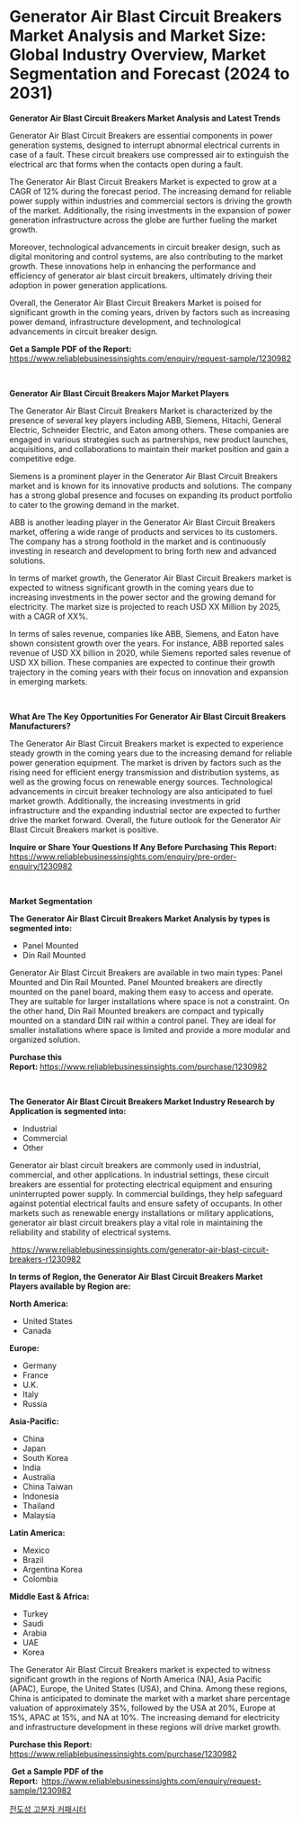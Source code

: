 <p><h1>Generator Air Blast Circuit Breakers Market Analysis and Market Size: Global Industry Overview, Market Segmentation and Forecast (2024 to 2031)</h1></p><p><strong>Generator Air Blast Circuit Breakers Market Analysis and Latest Trends</strong></p>
<p><p>Generator Air Blast Circuit Breakers are essential components in power generation systems, designed to interrupt abnormal electrical currents in case of a fault. These circuit breakers use compressed air to extinguish the electrical arc that forms when the contacts open during a fault.</p><p>The Generator Air Blast Circuit Breakers Market is expected to grow at a CAGR of 12% during the forecast period. The increasing demand for reliable power supply within industries and commercial sectors is driving the growth of the market. Additionally, the rising investments in the expansion of power generation infrastructure across the globe are further fueling the market growth.</p><p>Moreover, technological advancements in circuit breaker design, such as digital monitoring and control systems, are also contributing to the market growth. These innovations help in enhancing the performance and efficiency of generator air blast circuit breakers, ultimately driving their adoption in power generation applications.</p><p>Overall, the Generator Air Blast Circuit Breakers Market is poised for significant growth in the coming years, driven by factors such as increasing power demand, infrastructure development, and technological advancements in circuit breaker design.</p></p>
<p><strong>Get a Sample PDF of the Report:&nbsp;</strong> <a href="https://www.reliablebusinessinsights.com/enquiry/request-sample/1230982">https://www.reliablebusinessinsights.com/enquiry/request-sample/1230982</a></p>
<p>&nbsp;</p>
<p><strong>Generator Air Blast Circuit Breakers Major Market Players</strong></p>
<p><p>The Generator Air Blast Circuit Breakers Market is characterized by the presence of several key players including ABB, Siemens, Hitachi, General Electric, Schneider Electric, and Eaton among others. These companies are engaged in various strategies such as partnerships, new product launches, acquisitions, and collaborations to maintain their market position and gain a competitive edge.</p><p>Siemens is a prominent player in the Generator Air Blast Circuit Breakers market and is known for its innovative products and solutions. The company has a strong global presence and focuses on expanding its product portfolio to cater to the growing demand in the market.</p><p>ABB is another leading player in the Generator Air Blast Circuit Breakers market, offering a wide range of products and services to its customers. The company has a strong foothold in the market and is continuously investing in research and development to bring forth new and advanced solutions.</p><p>In terms of market growth, the Generator Air Blast Circuit Breakers market is expected to witness significant growth in the coming years due to increasing investments in the power sector and the growing demand for electricity. The market size is projected to reach USD XX Million by 2025, with a CAGR of XX%.</p><p>In terms of sales revenue, companies like ABB, Siemens, and Eaton have shown consistent growth over the years. For instance, ABB reported sales revenue of USD XX billion in 2020, while Siemens reported sales revenue of USD XX billion. These companies are expected to continue their growth trajectory in the coming years with their focus on innovation and expansion in emerging markets.</p></p>
<p>&nbsp;</p>
<p><strong>What Are The Key Opportunities For Generator Air Blast Circuit Breakers Manufacturers?</strong></p>
<p><p>The Generator Air Blast Circuit Breakers market is expected to experience steady growth in the coming years due to the increasing demand for reliable power generation equipment. The market is driven by factors such as the rising need for efficient energy transmission and distribution systems, as well as the growing focus on renewable energy sources. Technological advancements in circuit breaker technology are also anticipated to fuel market growth. Additionally, the increasing investments in grid infrastructure and the expanding industrial sector are expected to further drive the market forward. Overall, the future outlook for the Generator Air Blast Circuit Breakers market is positive.</p></p>
<p><strong>Inquire or Share Your Questions If Any Before Purchasing This Report:</strong> <a href="https://www.reliablebusinessinsights.com/enquiry/pre-order-enquiry/1230982">https://www.reliablebusinessinsights.com/enquiry/pre-order-enquiry/1230982</a></p>
<p>&nbsp;</p>
<p><strong>Market Segmentation</strong></p>
<p><strong>The Generator Air Blast Circuit Breakers Market Analysis by types is segmented into:</strong></p>
<p><ul><li>Panel Mounted</li><li>Din Rail Mounted</li></ul></p>
<p><p>Generator Air Blast Circuit Breakers are available in two main types: Panel Mounted and Din Rail Mounted. Panel Mounted breakers are directly mounted on the panel board, making them easy to access and operate. They are suitable for larger installations where space is not a constraint. On the other hand, Din Rail Mounted breakers are compact and typically mounted on a standard DIN rail within a control panel. They are ideal for smaller installations where space is limited and provide a more modular and organized solution.</p></p>
<p><strong>Purchase this Report:&nbsp;</strong><a href="https://www.reliablebusinessinsights.com/purchase/1230982">https://www.reliablebusinessinsights.com/purchase/1230982</a></p>
<p>&nbsp;</p>
<p><strong>The Generator Air Blast Circuit Breakers Market Industry Research by Application is segmented into:</strong></p>
<p><ul><li>Industrial</li><li>Commercial</li><li>Other</li></ul></p>
<p><p>Generator air blast circuit breakers are commonly used in industrial, commercial, and other applications. In industrial settings, these circuit breakers are essential for protecting electrical equipment and ensuring uninterrupted power supply. In commercial buildings, they help safeguard against potential electrical faults and ensure safety of occupants. In other markets such as renewable energy installations or military applications, generator air blast circuit breakers play a vital role in maintaining the reliability and stability of electrical systems.</p></p>
<p><a href="https://www.reliablebusinessinsights.com/generator-air-blast-circuit-breakers-r1230982">&nbsp;https://www.reliablebusinessinsights.com/generator-air-blast-circuit-breakers-r1230982</a></p>
<p><strong>In terms of Region, the Generator Air Blast Circuit Breakers Market Players available by Region are:</strong></p>
<p>
    <p> <strong> North America: </strong>
        <ul>
            <li>United States</li>
            <li>Canada</li>
        </ul>
        </p> 
    <p> <strong> Europe: </strong>
        <ul>
            <li>Germany</li>
            <li>France</li>
            <li>U.K.</li>
            <li>Italy</li>
            <li>Russia</li>
        </ul>
        </p> 
    <p> <strong> Asia-Pacific: </strong>
        <ul>
            <li>China</li>
            <li>Japan</li>
            <li>South Korea</li>
            <li>India</li>
            <li>Australia</li>
            <li>China Taiwan</li>
            <li>Indonesia</li>
            <li>Thailand</li>
            <li>Malaysia</li>
        </ul>
        </p> 
    <p> <strong> Latin America: </strong>
        <ul>
            <li>Mexico</li>
            <li>Brazil</li>
            <li>Argentina Korea</li>
            <li>Colombia</li>
        </ul>
        </p> 
    <p> <strong> Middle East & Africa: </strong>
        <ul>
            <li>Turkey</li>
            <li>Saudi</li>
            <li>Arabia</li>
            <li>UAE</li>
            <li>Korea</li>
        </ul>
    </p>
    </p>
<p><p>The Generator Air Blast Circuit Breakers market is expected to witness significant growth in the regions of North America (NA), Asia Pacific (APAC), Europe, the United States (USA), and China. Among these regions, China is anticipated to dominate the market with a market share percentage valuation of approximately 35%, followed by the USA at 20%, Europe at 15%, APAC at 15%, and NA at 10%. The increasing demand for electricity and infrastructure development in these regions will drive market growth.</p></p>
<p><strong>Purchase this Report: </strong><a href="https://www.reliablebusinessinsights.com/purchase/1230982">https://www.reliablebusinessinsights.com/purchase/1230982</a></p>
<p>&nbsp;<strong>Get a Sample PDF of the Report:&nbsp;&nbsp;</strong><a href="https://www.reliablebusinessinsights.com/enquiry/request-sample/1230982">https://www.reliablebusinessinsights.com/enquiry/request-sample/1230982</a></p>
<p><strong></strong></p>
<p><p><a href="https://github.com/nigaleamar09/Market-Research-Report-List-2/blob/main/202079870810.md">전도성 고분자 커패시터</a></p></p>